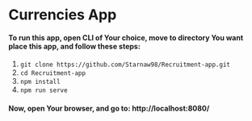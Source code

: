 # Currencies App

#### To run this app, open CLI of Your choice, move to directory You want place this app, and follow these steps:

1. `git clone https://github.com/Starnaw98/Recruitment-app.git `
2. `cd Recruitment-app`
3. `npm install`
4. `npm run serve`

#### Now, open Your browser, and go to: http://localhost:8080/

